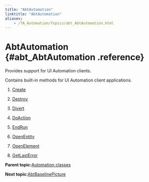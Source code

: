 ```yaml
--- 
title: "AbtAutomation"
linktitle: "AbtAutomation"
aliases: 
    - /TA_Automation/Topics/abt_AbtAutomation.html
---
```

# AbtAutomation {#abt_AbtAutomation .reference}

Provides support for UI Automation clients.

Contains built-in methods for UI Automation client applications.

1.  [Create](../../TA_Automation/Topics/abt_Create.html)  

2.  [Destroy](../../TA_Automation/Topics/abt_Destroy.html)  

3.  [Divert](../../TA_Automation/Topics/abt_Divert.html)  

4.  [DoAction](../../TA_Automation/Topics/abt_DoAction.html)  

5.  [EndRun](../../TA_Automation/Topics/abt_EndRun.html)  

6.  [OpenEntity](../../TA_Automation/Topics/abt_OpenEntity.html)  

7.  [OpenElement](../../TA_Automation/Topics/abt_OpenElement.html)  

8.  [GetLastError](../../TA_Automation/Topics/abt_GetLast_Error.html)  


**Parent topic:**[Automation classes](../../TA_Automation/Topics/abt_methods_abt.html)

**Next topic:**[AbtBaselinePicture](../../TA_Automation/Topics/abt_AbtBaselinePicture.html)

